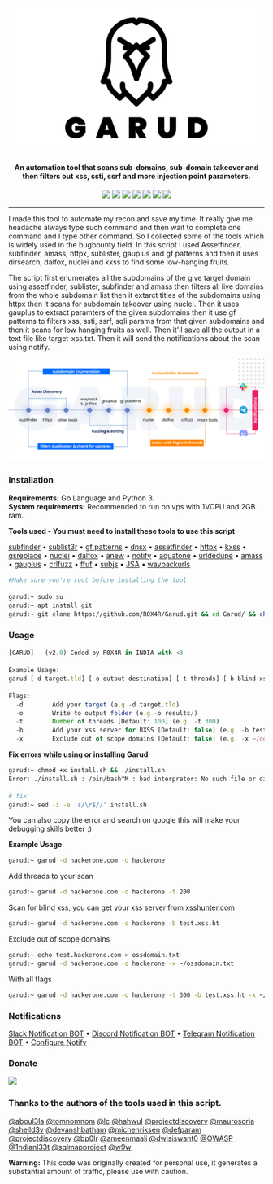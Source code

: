 <h1 align="center">
  <br>
  <a href="https://github.com/R0X4R/Garud/"><img src="img/garud.png" width="500px" alt="Garud"></a>
</h1>
                                                                                                                                            
<h4 align="center">An automation tool that scans sub-domains, sub-domain takeover and then filters out xss, ssti, ssrf and more injection point parameters.</h4>

<p align="center">
<a href="#"><img src="https://madewithlove.org.in/badge.svg"></a>
<a href="https://ko-fi.com/i/IK3K34SJSA"><img src="https://img.shields.io/badge/buy%20me%20a%20ko--fi%20-donate-red"></a>
<a href="https://twitter.com/R0X4R/"><img src="https://img.shields.io/badge/twitter-%40R0X4R-blue.svg"></a>
<a href="https://github.com/R0X4R/Garud/issues"><img src="https://img.shields.io/badge/contributions-welcome-brightgreen.svg?style=flat"></a>
<a href="https://github.com/R0X4R/Garud/blob/master/LICENSE"><img src="https://img.shields.io/badge/License-MIT-yellow.svg"></a>
<a href="#"><img src="https://img.shields.io/badge/Made%20with-Bash-1f425f.svg"></a>
<a href="https://github.com/R0X4R?tab=followers"><img src="https://img.shields.io/badge/github-%40R0X4R-orange"></a>
</p>

---

I made this tool to automate my recon and save my time. It really give me headache always type such command and then wait to complete one command and I type other command. So I collected some of the tools which is widely used in the bugbounty field. In this script I used Assetfinder, subfinder, amass, httpx, sublister, gauplus and gf patterns and then it uses dirsearch, dalfox, nuclei and kxss to find some low-hanging fruits.<br/> 

The script first enumerates all the subdomains of the give target domain using assetfinder, sublister, subfinder and amass then filters all live domains from the whole subdomain list then it extarct titles of the subdomains using httpx then it scans for subdomain takeover using nuclei. Then it uses gauplus to extract paramters of the given subdomains then it use gf patterns to filters xss, ssti, ssrf, sqli params from that given subdomains and then it scans for low hanging fruits as well. Then it'll save all the output in a text file like target-xss.txt. Then it will send the notifications about the scan using notify. <br/>

<p align="center">
<img src="img/roadmap.png" alt="How garud works"">
</p>

<h3>Installation</h3>

**Requirements:** Go Language and Python 3.<br>
**System requirements:** Recommended to run on vps with 1VCPU and 2GB ram.<br>

**Tools used - You must need to install these tools to use this script**<br>

  <a href="https://github.com/projectdiscovery/subfinder">subfinder</a> •
  <a href="https://github.com/aboul3la/Sublist3r">sublist3r</a> •
  <a href="https://github.com/1ndianl33t/Gf-Patterns">gf patterns</a> •
  <a href="https://github.com/projectdiscovery/dnsx">dnsx</a> •
  <a href="https://github.com/tomnomnom/assetfinder">assetfinder</a> •
  <a href="https://github.com/projectdiscovery/httpx">httpx</a> •
  <a href="https://github.com/Emoe/kxss">kxss</a> •
  <a href="https://github.com/tomnomnom/qsreplace">qsreplace</a> •
  <a href="https://github.com/projectdiscovery/nuclei">nuclei</a> •
  <a href="https://github.com/hahwul/dalfox">dalfox</a> •
  <a href="https://github.com/tomnomnom/anew">anew</a> •
  <a href="https://github.com/projectdiscovery/notify">notify</a> •
  <a href="https://github.com/michenriksen/aquatone">aquatone</a> •
  <a href="https://github.com/ameenmaali/urldedupe">urldedupe</a> •
  <a href="https://github.com/OWASP/Amass">amass</a> •
  <a href="https://github.com/bp0lr/gauplus">gauplus</a> •
  <a href="https://github.com/dwisiswant0/crlfuzz">crlfuzz</a> •
  <a href="https://github.com/ffuf/ffuf">ffuf</a> •
  <a href="https://github.com/lc/subjs">subjs</a> •
  <a href="https://github.com/w9w/JSA">JSA</a> •
  <a href="https://github.com/tomnomnom/waybackurls">waybackurls</a><br>


```bash
#Make sure you're root before installing the tool

garud:~ sudo su
garud:~ apt install git
garud:~ git clone https://github.com/R0X4R/Garud.git && cd Garud/ && chmod +x garud install.sh && mv garud /usr/bin/ && ./install.sh
```

<h3>Usage</h3>


```js 
[GARUD] - (v2.0) Coded by R0X4R in INDIA with <3

Example Usage:
garud [-d target.tld] [-o output destination] [-t threads] [-b blind xss URL] [-x OOS domains]

Flags:
  -d        Add your target (e.g -d target.tld)
  -o        Write to output folder (e.g -o results/)
  -t        Number of threads [Default: 100] (e.g. -t 300)
  -b        Add your xss server for BXSS [Default: false] (e.g. -b test.xss.ht)
  -x        Exclude out of scope domains [Default: false] (e.g. -x ~/oosdomains.txt)                                                    
```

**Fix errors while using or installing Garud**
    
```bash
garud:~ chmod +x install.sh && ./install.sh
Error: ./install.sh : /bin/bash^M : bad interpretor: No such file or directory
                                                    
# fix
garud:~ sed -i -e 's/\r$//' install.sh
```
You can also copy the error and search on google this will make your debugging skills better ;)

**Example Usage**

```bash
garud:~ garud -d hackerone.com -o hackerone
```
Add threads to your scan
```bash
garud:~ garud -d hackerone.com -o hackerone -t 200
```
Scan for blind xss, you can get your xss server from [xsshunter.com](https://xsshunter.com/)
```bash
garud:~ garud -d hackerone.com -o hackerone -b test.xss.ht
```
Exclude out of scope domains
```bash
garud:~ echo test.hackerone.com > ossdomain.txt
garud:~ garud -d hackerone.com -o hackerone -x ~/ossdomain.txt
```
With all flags
```bash
garud:~ garud -d hackerone.com -o hackerone -t 300 -b test.xss.ht -x ~/ossdomain.txt
```

<h3>Notifications</h3>
<p align="left">
<a href="https://slack.com/intl/en-it/help/articles/115005265063-Incoming-webhooks-for-Slack">Slack Notification BOT</a> •
<a href="https://support.discord.com/hc/en-us/articles/228383668-Intro-to-Webhooks">Discord Notification BOT</a> •
<a href="https://core.telegram.org/bots#3-how-do-i-create-a-bot">Telegram Notification BOT</a> •
<a href="https://github.com/projectdiscovery/notify#config-file">Configure Notify</a>
</p>
                                                                
<p align="left">
<h3>Donate</h3> 
<a href="https://ko-fi.com/i/IK3K34SJSA"><img src="https://ko-fi.com/img/githubbutton_sm.svg"></a>
</p>

### Thanks to the authors of the tools used in this script.

[@aboul3la](https://github.com/aboul3la) [@tomnomnom](https://github.com/tomnomnom) [@lc](https://github.com/lc) [@hahwul](https://github.com/hahwul) [@projectdiscovery](https://github.com/projectdiscovery) [@maurosoria](https://github.com/maurosoria) [@shelld3v](https://github.com/shelld3v) [@devanshbatham](https://github.com/devanshbatham) [@michenriksen](https://github.com/michenriksen) [@defparam](https://github.com/defparam/) [@projectdiscovery](https://github.com/projectdiscovery) [@bp0lr](https://github.com/bp0lr/) [@ameenmaali](https://github.com/ameenmaali) [@dwisiswant0](https://github.com/dwisiswant0) [@OWASP](https://github.com/OWASP/) [@1ndianl33t](https://github.com/1ndianl33t) [@sqlmapproject](https://github.com/sqlmapproject) [@w9w](https://github.com/w9w)


**Warning:** This code was originally created for personal use, it generates a substantial amount of traffic, please use with caution.
